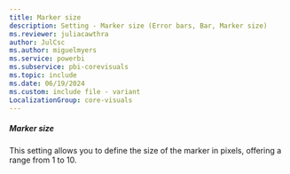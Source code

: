 ```yaml
---
title: Marker size
description: Setting - Marker size (Error bars, Bar, Marker size)
ms.reviewer: juliacawthra
author: JulCsc
ms.author: miguelmyers
ms.service: powerbi
ms.subservice: pbi-corevisuals
ms.topic: include
ms.date: 06/19/2024
ms.custom: include file - variant
LocalizationGroup: core-visuals
---
```

##### Marker size

This setting allows you to define the size of the marker in pixels, offering a range from 1 to 10.
